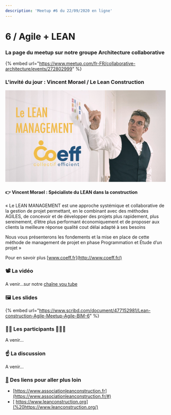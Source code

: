 ```yaml
---
description: 'Meetup #6 du 22/09/2020 en ligne'
---
```


# 6 / Agile + LEAN

### La page du meetup sur notre groupe Architecture collaborative

{% embed url="https://www.meetup.com/fr-FR/collaborative-architecture/events/272802999" %}

### L'invité du jour : Vincent Morael / Le Lean Construction

![Le lean construction par Vincent Moral Coef](../../.gitbook/assets/lean-construction-coeff.png)

#### 👉 Vincent Morael : Spécialiste du LEAN dans la construction

« Le LEAN MANAGEMENT est une approche systémique et collaborative de la gestion de projet permettant, en le combinant avec des méthodes AGILES, de concevoir et de développer des projets plus rapidement, plus sereinement, d’être plus performant économiquement et de proposer aux clients la meilleure réponse qualité cout délai adapté à ses besoins  
  
Nous vous présenterons les fondements et la mise en place de cette méthode de management de projet en phase Programmation et Étude d’un projet »  
  
Pour en savoir plus [www.coeff.fr](http://www.coeff.fr/)

### 📽️ La vidéo 

A venir...sur notre [chaîne you tube](https://www.youtube.com/channel/UCTjcoh157n3hxKCxpEvfqeQ)

### 🖼️ Les slides 

{% embed url="https://www.scribd.com/document/477152981/Lean-construction-Agile-Meetup-Agile-BIM-6" %}



### 👷‍♀️ Les participants 🙍🙎‍♂️

A venir...

### ☝️ La discussion  

A venir...

### [ 🔗](https://emojipedia.org/link/) Des liens pour aller plus loin 

* [https://www.associationleanconstruction.fr](https://www.associationleanconstruction.fr/#)
* [ https://www.leanconstruction.org](%20https://www.leanconstruction.org/)





